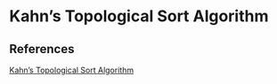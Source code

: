 # Kahn’s Topological Sort Algorithm

## References

[Kahn’s Topological Sort Algorithm](http://www.techiedelight.com/kahn-topological-sort-algorithm/)